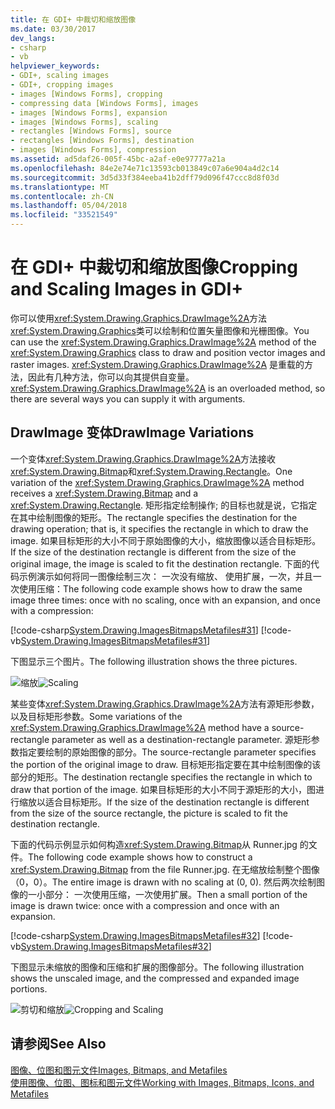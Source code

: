 ```yaml
---
title: 在 GDI+ 中裁切和缩放图像
ms.date: 03/30/2017
dev_langs:
- csharp
- vb
helpviewer_keywords:
- GDI+, scaling images
- GDI+, cropping images
- images [Windows Forms], cropping
- compressing data [Windows Forms], images
- images [Windows Forms], expansion
- images [Windows Forms], scaling
- rectangles [Windows Forms], source
- rectangles [Windows Forms], destination
- images [Windows Forms], compression
ms.assetid: ad5daf26-005f-45bc-a2af-e0e97777a21a
ms.openlocfilehash: 84e2e74e71c13593cb013849c07a6e904a4d2c14
ms.sourcegitcommit: 3d5d33f384eeba41b2dff79d096f47ccc8d8f03d
ms.translationtype: MT
ms.contentlocale: zh-CN
ms.lasthandoff: 05/04/2018
ms.locfileid: "33521549"
---
```

# <a name="cropping-and-scaling-images-in-gdi"></a><span data-ttu-id="5b8e2-102">在 GDI+ 中裁切和缩放图像</span><span class="sxs-lookup"><span data-stu-id="5b8e2-102">Cropping and Scaling Images in GDI+</span></span>
<span data-ttu-id="5b8e2-103">你可以使用<xref:System.Drawing.Graphics.DrawImage%2A>方法<xref:System.Drawing.Graphics>类可以绘制和位置矢量图像和光栅图像。</span><span class="sxs-lookup"><span data-stu-id="5b8e2-103">You can use the <xref:System.Drawing.Graphics.DrawImage%2A> method of the <xref:System.Drawing.Graphics> class to draw and position vector images and raster images.</span></span> <span data-ttu-id="5b8e2-104"><xref:System.Drawing.Graphics.DrawImage%2A> 是重载的方法，因此有几种方法，你可以向其提供自变量。</span><span class="sxs-lookup"><span data-stu-id="5b8e2-104"><xref:System.Drawing.Graphics.DrawImage%2A> is an overloaded method, so there are several ways you can supply it with arguments.</span></span>  
  
## <a name="drawimage-variations"></a><span data-ttu-id="5b8e2-105">DrawImage 变体</span><span class="sxs-lookup"><span data-stu-id="5b8e2-105">DrawImage Variations</span></span>  
 <span data-ttu-id="5b8e2-106">一个变体<xref:System.Drawing.Graphics.DrawImage%2A>方法接收<xref:System.Drawing.Bitmap>和<xref:System.Drawing.Rectangle>。</span><span class="sxs-lookup"><span data-stu-id="5b8e2-106">One variation of the <xref:System.Drawing.Graphics.DrawImage%2A> method receives a <xref:System.Drawing.Bitmap> and a <xref:System.Drawing.Rectangle>.</span></span> <span data-ttu-id="5b8e2-107">矩形指定绘制操作; 的目标也就是说，它指定在其中绘制图像的矩形。</span><span class="sxs-lookup"><span data-stu-id="5b8e2-107">The rectangle specifies the destination for the drawing operation; that is, it specifies the rectangle in which to draw the image.</span></span> <span data-ttu-id="5b8e2-108">如果目标矩形的大小不同于原始图像的大小，缩放图像以适合目标矩形。</span><span class="sxs-lookup"><span data-stu-id="5b8e2-108">If the size of the destination rectangle is different from the size of the original image, the image is scaled to fit the destination rectangle.</span></span> <span data-ttu-id="5b8e2-109">下面的代码示例演示如何将同一图像绘制三次： 一次没有缩放、 使用扩展，一次，并且一次使用压缩：</span><span class="sxs-lookup"><span data-stu-id="5b8e2-109">The following code example shows how to draw the same image three times: once with no scaling, once with an expansion, and once with a compression:</span></span>  
  
 [!code-csharp[System.Drawing.ImagesBitmapsMetafiles#31](../../../../samples/snippets/csharp/VS_Snippets_Winforms/System.Drawing.ImagesBitmapsMetafiles/CS/Class1.cs#31)]
 [!code-vb[System.Drawing.ImagesBitmapsMetafiles#31](../../../../samples/snippets/visualbasic/VS_Snippets_Winforms/System.Drawing.ImagesBitmapsMetafiles/VB/Class1.vb#31)]  
  
 <span data-ttu-id="5b8e2-110">下图显示三个图片。</span><span class="sxs-lookup"><span data-stu-id="5b8e2-110">The following illustration shows the three pictures.</span></span>  
  
 <span data-ttu-id="5b8e2-111">![缩放](../../../../docs/framework/winforms/advanced/media/aboutgdip03-art06.gif "AboutGdip03_Art06")</span><span class="sxs-lookup"><span data-stu-id="5b8e2-111">![Scaling](../../../../docs/framework/winforms/advanced/media/aboutgdip03-art06.gif "AboutGdip03_Art06")</span></span>  
  
 <span data-ttu-id="5b8e2-112">某些变体<xref:System.Drawing.Graphics.DrawImage%2A>方法有源矩形参数，以及目标矩形参数。</span><span class="sxs-lookup"><span data-stu-id="5b8e2-112">Some variations of the <xref:System.Drawing.Graphics.DrawImage%2A> method have a source-rectangle parameter as well as a destination-rectangle parameter.</span></span> <span data-ttu-id="5b8e2-113">源矩形参数指定要绘制的原始图像的部分。</span><span class="sxs-lookup"><span data-stu-id="5b8e2-113">The source-rectangle parameter specifies the portion of the original image to draw.</span></span> <span data-ttu-id="5b8e2-114">目标矩形指定要在其中绘制图像的该部分的矩形。</span><span class="sxs-lookup"><span data-stu-id="5b8e2-114">The destination rectangle specifies the rectangle in which to draw that portion of the image.</span></span> <span data-ttu-id="5b8e2-115">如果目标矩形的大小不同于源矩形的大小，图进行缩放以适合目标矩形。</span><span class="sxs-lookup"><span data-stu-id="5b8e2-115">If the size of the destination rectangle is different from the size of the source rectangle, the picture is scaled to fit the destination rectangle.</span></span>  
  
 <span data-ttu-id="5b8e2-116">下面的代码示例显示如何构造<xref:System.Drawing.Bitmap>从 Runner.jpg 的文件。</span><span class="sxs-lookup"><span data-stu-id="5b8e2-116">The following code example shows how to construct a <xref:System.Drawing.Bitmap> from the file Runner.jpg.</span></span> <span data-ttu-id="5b8e2-117">在无缩放绘制整个图像 （0，0）。</span><span class="sxs-lookup"><span data-stu-id="5b8e2-117">The entire image is drawn with no scaling at (0, 0).</span></span> <span data-ttu-id="5b8e2-118">然后两次绘制图像的一小部分： 一次使用压缩，一次使用扩展。</span><span class="sxs-lookup"><span data-stu-id="5b8e2-118">Then a small portion of the image is drawn twice: once with a compression and once with an expansion.</span></span>  
  
 [!code-csharp[System.Drawing.ImagesBitmapsMetafiles#32](../../../../samples/snippets/csharp/VS_Snippets_Winforms/System.Drawing.ImagesBitmapsMetafiles/CS/Class1.cs#32)]
 [!code-vb[System.Drawing.ImagesBitmapsMetafiles#32](../../../../samples/snippets/visualbasic/VS_Snippets_Winforms/System.Drawing.ImagesBitmapsMetafiles/VB/Class1.vb#32)]  
  
 <span data-ttu-id="5b8e2-119">下图显示未缩放的图像和压缩和扩展的图像部分。</span><span class="sxs-lookup"><span data-stu-id="5b8e2-119">The following illustration shows the unscaled image, and the compressed and expanded image portions.</span></span>  
  
 <span data-ttu-id="5b8e2-120">![剪切和缩放](../../../../docs/framework/winforms/advanced/media/aboutgdip03-art07.gif "AboutGdip03_Art07")</span><span class="sxs-lookup"><span data-stu-id="5b8e2-120">![Cropping and Scaling](../../../../docs/framework/winforms/advanced/media/aboutgdip03-art07.gif "AboutGdip03_Art07")</span></span>  
  
## <a name="see-also"></a><span data-ttu-id="5b8e2-121">请参阅</span><span class="sxs-lookup"><span data-stu-id="5b8e2-121">See Also</span></span>  
 [<span data-ttu-id="5b8e2-122">图像、位图和图元文件</span><span class="sxs-lookup"><span data-stu-id="5b8e2-122">Images, Bitmaps, and Metafiles</span></span>](../../../../docs/framework/winforms/advanced/images-bitmaps-and-metafiles.md)  
 [<span data-ttu-id="5b8e2-123">使用图像、位图、图标和图元文件</span><span class="sxs-lookup"><span data-stu-id="5b8e2-123">Working with Images, Bitmaps, Icons, and Metafiles</span></span>](../../../../docs/framework/winforms/advanced/working-with-images-bitmaps-icons-and-metafiles.md)
